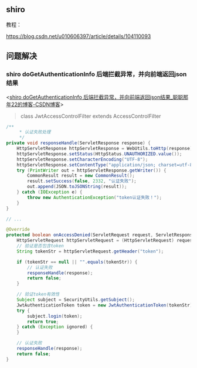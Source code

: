 ## shiro

教程：

<https://blog.csdn.net/u010606397/article/details/104110093>

## 问题解决

### shiro doGetAuthenticationInfo 后端拦截异常，并向前端返回json结果

<[shiro doGetAuthenticationInfo 后端拦截异常，并向前端返回json结果_聪聪那年22的博客-CSDN博客](https://blog.csdn.net/qq_40898500/article/details/111926556)>

> class JwtAccessControlFilter extends AccessControlFilter

```java
/**
     * 认证失败处理
     */
private void responseHandle(ServletResponse response) {
    HttpServletResponse httpServletResponse = WebUtils.toHttp(response);
    httpServletResponse.setStatus(HttpStatus.UNAUTHORIZED.value());
    httpServletResponse.setCharacterEncoding("UTF-8");
    httpServletResponse.setContentType("application/json; charset=utf-8");
    try (PrintWriter out = httpServletResponse.getWriter()) {
        CommonResult result = new CommonResult();
        result.setSuccess(false, 2332, "认证失败");
        out.append(JSON.toJSONString(result));
    } catch (IOException e) {
        throw new AuthenticationException("token认证失败！");
    }
}

// ...

@Override
protected boolean onAccessDenied(ServletRequest request, ServletResponse response) throws Exception {
    HttpServletRequest httpServletRequest = (HttpServletRequest) request;
    // 验证是否包含token
    String tokenStr = httpServletRequest.getHeader("token");

    if (tokenStr == null || "".equals(tokenStr)) {
        // 认证失败
        responseHandle(response);
        return false;
    }

    // 验证token有效性
    Subject subject = SecurityUtils.getSubject();
    JwtAuthenticationToken token = new JwtAuthenticationToken(tokenStr);
    try {
        subject.login(token);
        return true;
    } catch (Exception ignored) {
    }

    // 认证失败
    responseHandle(response);
    return false;
}
```

